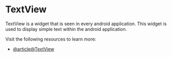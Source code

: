 # TextView

TextView is a widget that is seen in every android application. This widget is used to display simple text within the android application.

Visit the following resources to learn more:

- [@article@TextView](https://developer.android.com/reference/android/widget/TextView)
